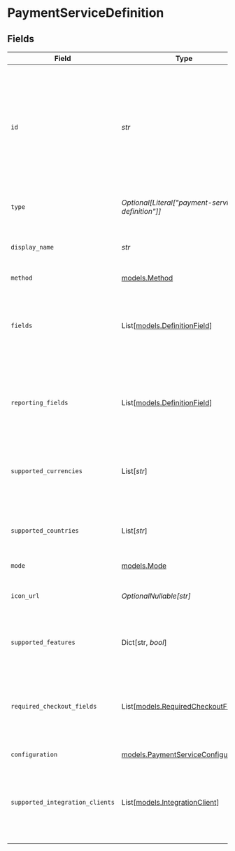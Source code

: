 # PaymentServiceDefinition


## Fields

| Field                                                                                                                                       | Type                                                                                                                                        | Required                                                                                                                                    | Description                                                                                                                                 | Example                                                                                                                                     |
| ------------------------------------------------------------------------------------------------------------------------------------------- | ------------------------------------------------------------------------------------------------------------------------------------------- | ------------------------------------------------------------------------------------------------------------------------------------------- | ------------------------------------------------------------------------------------------------------------------------------------------- | ------------------------------------------------------------------------------------------------------------------------------------------- |
| `id`                                                                                                                                        | *str*                                                                                                                                       | :heavy_check_mark:                                                                                                                          | The definition ID of the payment service that can be configured. This is the underlying provider followed by a dash followed by the method. | adyen-ideal                                                                                                                                 |
| `type`                                                                                                                                      | *Optional[Literal["payment-service-definition"]]*                                                                                           | :heavy_minus_sign:                                                                                                                          | Always `payment-service-definition`.                                                                                                        | payment-service-definition                                                                                                                  |
| `display_name`                                                                                                                              | *str*                                                                                                                                       | :heavy_check_mark:                                                                                                                          | A human friendly name for this service.                                                                                                     | iDEAL                                                                                                                                       |
| `method`                                                                                                                                    | [models.Method](../models/method.md)                                                                                                        | :heavy_check_mark:                                                                                                                          | N/A                                                                                                                                         |                                                                                                                                             |
| `fields`                                                                                                                                    | List[[models.DefinitionField](../models/definitionfield.md)]                                                                                | :heavy_check_mark:                                                                                                                          | A list of credentials and related fields which can be configured for this service.                                                          |                                                                                                                                             |
| `reporting_fields`                                                                                                                          | List[[models.DefinitionField](../models/definitionfield.md)]                                                                                | :heavy_check_mark:                                                                                                                          | A list of reporting fields which can be configured for this service.                                                                        |                                                                                                                                             |
| `supported_currencies`                                                                                                                      | List[*str*]                                                                                                                                 | :heavy_check_mark:                                                                                                                          | A list of three-letter ISO currency codes that this service supports.                                                                       | [<br/>"USD",<br/>"GBP",<br/>"EUR",<br/>"AUD"<br/>]                                                                                          |
| `supported_countries`                                                                                                                       | List[*str*]                                                                                                                                 | :heavy_check_mark:                                                                                                                          | A list of two-letter ISO country codes that this service supports.                                                                          | US                                                                                                                                          |
| `mode`                                                                                                                                      | [models.Mode](../models/mode.md)                                                                                                            | :heavy_check_mark:                                                                                                                          | N/A                                                                                                                                         | card                                                                                                                                        |
| `icon_url`                                                                                                                                  | *OptionalNullable[str]*                                                                                                                     | :heavy_minus_sign:                                                                                                                          | An icon to display for the payment service.                                                                                                 | https://example.com/icons/adyen-ideal.svg                                                                                                   |
| `supported_features`                                                                                                                        | Dict[str, *bool*]                                                                                                                           | :heavy_check_mark:                                                                                                                          | Features supported by the payment service.                                                                                                  |                                                                                                                                             |
| `required_checkout_fields`                                                                                                                  | List[[models.RequiredCheckoutFields](../models/requiredcheckoutfields.md)]                                                                  | :heavy_check_mark:                                                                                                                          | A list of condition that define when some fields must be provided with a transaction request.                                               |                                                                                                                                             |
| `configuration`                                                                                                                             | [models.PaymentServiceConfiguration](../models/paymentserviceconfiguration.md)                                                              | :heavy_check_mark:                                                                                                                          | N/A                                                                                                                                         |                                                                                                                                             |
| `supported_integration_clients`                                                                                                             | List[[models.IntegrationClient](../models/integrationclient.md)]                                                                            | :heavy_check_mark:                                                                                                                          | List of supported integration clients. Defaults to redirect for most redirect connectors.                                                   | [<br/>"redirect"<br/>]                                                                                                                      |